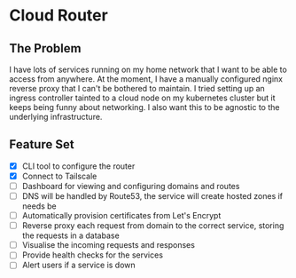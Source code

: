 # Cloud Router

## The Problem

I have lots of services running on my home network that I want to be able to access from anywhere. At the moment, I have a manually configured nginx reverse proxy that I can't be bothered to maintain. I tried setting up an ingress controller tainted to a cloud node on my kubernetes cluster but it keeps being funny about networking. I also want this to be agnostic to the underlying infrastructure.

## Feature Set

- [x] CLI tool to configure the router
- [x] Connect to Tailscale
- [ ] Dashboard for viewing and configuring domains and routes
- [ ] DNS will be handled by Route53, the service will create hosted zones if needs be
- [ ] Automatically provision certificates from Let's Encrypt
- [ ] Reverse proxy each request from domain to the correct service, storing the requests in a database
- [ ] Visualise the incoming requests and responses
- [ ] Provide health checks for the services
- [ ] Alert users if a service is down
